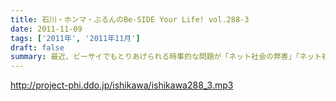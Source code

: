 ```yaml
---
title: 石川・ホンマ・ぶるんのBe-SIDE Your Life! vol.288-3
date: 2011-11-09
tags: ['2011年', '2011年11月']
draft: false
summary: 最近、ビーサイでもとりあげられる時事的な問題が「ネット社会の弊害」「ネット社会の闇」について。今回もまさにその弊害の現場を目の当たりにした日大商学部学園祭だったのでした。本編以上にディープな出来事が・・・NAMAE
---
```


http://project-phi.ddo.jp/ishikawa/ishikawa288_3.mp3
